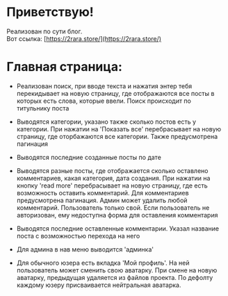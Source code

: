 # Приветствую!

Реализован по сути блог.  
Вот ссылка: [https://2rara.store/](https://2rara.store/)

# Главная страница:
- Реализован поиск, при вводе текста и нажатия энтер тебя перекидывает на новую страницу, где отображаются все посты в которых есть слова, которые ввели. Поиск происходит по титульнику поста

- Выводятся категории, указано также сколько постов есть у категории. При нажатии на 'Показать все' перебрасывает на новую страницу, где оторбажаются все категории. Также предусмотрена пагинация

- Выводятся последние созданные посты по дате

- Выводятся разные посты, где отображается сколько оставлено комментариев, какая категория, дата создания. При нажатии на кнопку 'read more' перебрасывает на новую страницу, где есть возможность оставить комментарий. Для комментариев предусмотрена пагинация. Админ может удалить любой комментарий. Пользователь только свой. Если пользователь не авторизован, ему недоступна форма для оставления комментария

- Выводятся последние оставленные комментарии. Указал название поста с возможностью перехода на него

- Для админа в нав меню выводится 'админка'

- Для обычного юзера есть вкладка 'Мой профиль'. На ней пользователь может сменить свою аватарку. При смене на новую аватарку, предыдущая удаляется из файлов проекта. По дефолту каждому юзеру присваивается нейтральная аватарка. 

